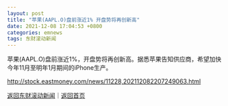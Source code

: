 ```yaml
---
layout: post
title: "苹果(AAPL.O)盘前涨近1% 开盘势将再创新高"
date: 2021-12-08 17:04:53 +0800
categories: emnews
tags: 东财滚动新闻
---
```


苹果(AAPL.O)盘前涨近1%，开盘势将再创新高。据悉苹果告知供应商，希望加快今年11月至明年1月期间的iPhone生产。

<http://stock.eastmoney.com/news/11228,202112082207249063.html>

[返回东财滚动新闻](//finews.withounder.com/emnews/)｜[返回首页](//finews.withounder.com/)